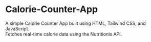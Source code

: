 # Calorie-Counter-App
A simple Calorie Counter App built using HTML, Tailwind CSS, and JavaScript.  
Fetches real-time calorie data using the Nutritionix API.
